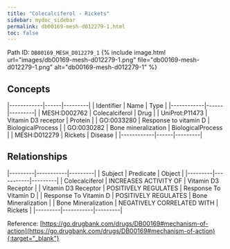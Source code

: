 ```yaml
---
title: "Colecalciferol - Rickets"
sidebar: mydoc_sidebar
permalink: db00169-mesh-d012279-1.html
toc: false 
---
```



Path ID: `DB00169_MESH_D012279_1`
{% include image.html url="images/db00169-mesh-d012279-1.png" file="db00169-mesh-d012279-1.png" alt="db00169-mesh-d012279-1" %}

## Concepts

|------------|------|---------|
| Identifier | Name | Type    |
|------------|------|---------|
| MESH:D002762 | Colecalciferol | Drug |
| UniProt:P11473 | Vitamin D3 receptor | Protein |
| GO:0033280 | Response to vitamin D | BiologicalProcess |
| GO:0030282 | Bone mineralization | BiologicalProcess |
| MESH:D012279 | Rickets | Disease |
|------------|------|---------|

## Relationships

|---------|-----------|---------|
| Subject | Predicate | Object  |
|---------|-----------|---------|
| Colecalciferol | INCREASES ACTIVITY OF | Vitamin D3 Receptor |
| Vitamin D3 Receptor | POSITIVELY REGULATES | Response To Vitamin D |
| Response To Vitamin D | POSITIVELY REGULATES | Bone Mineralization |
| Bone Mineralization | NEGATIVELY CORRELATED WITH | Rickets |
|---------|-----------|---------|

Reference: [https://go.drugbank.com/drugs/DB00169#mechanism-of-action](https://go.drugbank.com/drugs/DB00169#mechanism-of-action){:target="_blank"}